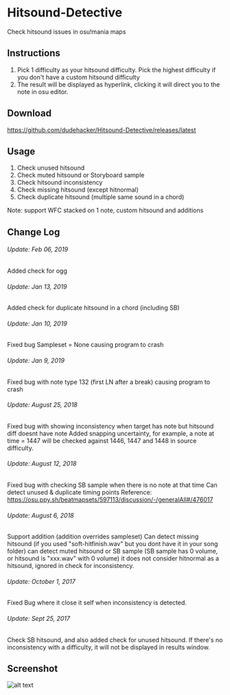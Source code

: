 # Hitsound-Detective
Check hitsound issues in osu!mania maps


## Instructions

1. Pick 1 difficulty as your hitsound difficulty. Pick the highest difficulty if you don't have a custom hitsound difficulty
2. The result will be displayed as hyperlink, clicking it will direct you to the note in osu editor. 

## Download
https://github.com/dudehacker/Hitsound-Detective/releases/latest

## Usage
1. Check unused hitsound
2. Check muted hitsound or Storyboard sample
3. Check hitsound inconsistency
4. Check missing hitsound (except hitnormal)
5. Check duplicate hitsound (multiple same sound in a chord)

Note: support WFC stacked on 1 note, custom hitsound and additions

## Change Log

###### Update: Feb 06, 2019
Added check for ogg

###### Update: Jan 13, 2019
Added check for duplicate hitsound in a chord (including SB)

###### Update: Jan 10, 2019
Fixed bug Sampleset = None causing program to crash

###### Update: Jan 9, 2019
Fixed bug with note type 132 (first LN after a break) causing program to crash

###### Update: August 25, 2018
Fixed bug with showing inconsistency when target has note but hitsound diff doesnt have note
Added snapping uncertainty, for example, a note at time = 1447 will be checked against 1446, 1447 and 1448 in source difficulty.

###### Update: August 12, 2018
Fixed bug with checking SB sample when there is no note at that time
Can detect unused & duplicate timing points
Reference: https://osu.ppy.sh/beatmapsets/597113/discussion/-/generalAll#/476017

###### Update: August 6, 2018
Support addition (addition overrides sampleset)
Can detect missing hitsound (if you used "soft-hitfinish.wav" but you dont have it in your song folder)
can detect muted hitsound or SB sample (SB sample has 0 volume, or hitsound is "xxx.wav" with 0 volume)
it does not consider hitnormal as a hitsound, ignored in check for inconsistency.

###### Update: October 1, 2017
Fixed Bug where it close it self when inconsistency is detected.

###### Update: Sept 25, 2017
Check SB hitsound, and also added check for unused hitsound.
If there's no inconsistency with a difficulty, it will not be displayed in results window.


## Screenshot
![alt text](http://i.imgur.com/0j2en9y.jpg)



